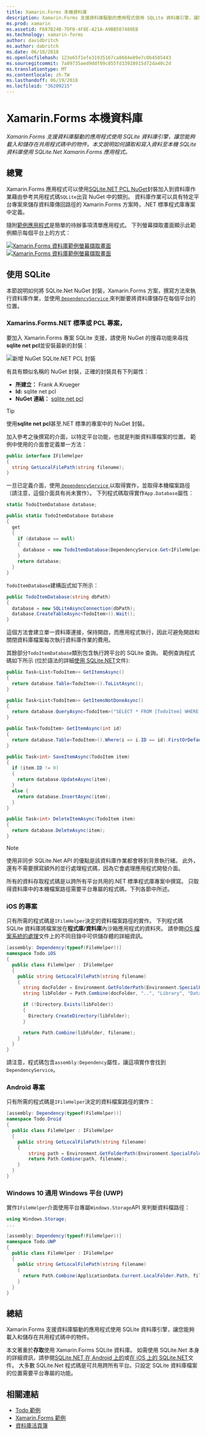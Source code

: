 ```yaml
---
title: Xamarin.Forms 本機資料庫
description: Xamarin.Forms 支援資料庫驅動的應用程式使用 SQLite 資料庫引擎，讓您能夠載入和儲存在共用程式碼中的物件。 本文說明如何讀取和寫入資料至本機 SQLite 資料庫使用 SQLite.Net Xamarin.Forms 應用程式。
ms.prod: xamarin
ms.assetid: F687B24B-7DF0-4F8E-A21A-A9BB507480EB
ms.technology: xamarin-forms
author: davidbritch
ms.author: dabritch
ms.date: 06/18/2018
ms.openlocfilehash: 123e65f1efe31935167ca8684e89e7c0b4505443
ms.sourcegitcommit: 7a89735aed9ddf89c855fd33928915d72da40c2d
ms.translationtype: MT
ms.contentlocale: zh-TW
ms.lasthandoff: 06/19/2018
ms.locfileid: "36209215"
---
```

# <a name="xamarinforms-local-databases"></a>Xamarin.Forms 本機資料庫

_Xamarin.Forms 支援資料庫驅動的應用程式使用 SQLite 資料庫引擎，讓您能夠載入和儲存在共用程式碼中的物件。本文說明如何讀取和寫入資料至本機 SQLite 資料庫使用 SQLite.Net Xamarin.Forms 應用程式。_

## <a name="overview"></a>總覽

Xamarin.Forms 應用程式可以使用[SQLite.NET PCL NuGet](https://www.nuget.org/packages/sqlite-net-pcl/)封裝加入到資料庫作業藉由參考共用程式碼`SQLite`出貨 NuGet 中的類別。 資料庫作業可以具有特定平台專案來儲存資料庫傳回路徑的 Xamarin.Forms 方案時，.NET 標準程式庫專案中定義。

隨附[範例應用程式](https://github.com/xamarin/xamarin-forms-samples/tree/master/Todo)是簡單的待辦事項清單應用程式。 下列螢幕擷取畫面顯示此範例顯示每個平台上的方式：

[![Xamarin.Forms 資料庫範例螢幕擷取畫面](databases-images/todo-list-sml.png "TodoList 第一個頁面的螢幕擷取畫面")](databases-images/todo-list.png#lightbox "TodoList 第一個頁面的螢幕擷取畫面") [ ![Xamarin.Forms 資料庫範例螢幕擷取畫面](databases-images/todo-list-sml.png "TodoList 第一個頁面的螢幕擷取畫面")](databases-images/todo-list.png#lightbox "TodoList 第一個頁面的螢幕擷取畫面")

<a name="Using_SQLite_with_PCL" />

## <a name="using-sqlite"></a>使用 SQLite

本節說明如何將 SQLite.Net NuGet 封裝，Xamarin.Forms 方案，撰寫方法來執行資料庫作業，並使用[ `DependencyService` ](~/xamarin-forms/app-fundamentals/dependency-service/index.md)來判斷要將資料庫儲存在每個平台的位置。

<a name="XamarinForms_PCL_Project" />

### <a name="xamarinsforms-net-standard-or-pcl-project"></a>Xamarins.Forms.NET 標準或 PCL 專案，

要加入 Xamarin.Forms 專案 SQLite 支援，請使用 NuGet 的搜尋功能來尋找**sqlite net pcl**並安裝最新的封裝：

![新增 NuGet SQLite.NET PCL 封裝](databases-images/vs2017-sqlite-pcl-nuget.png "新增 NuGet SQLite.NET PCL 封裝")

有具有類似名稱的 NuGet 封裝，正確的封裝具有下列屬性：

- **所建立：** Frank A.Krueger
- **Id:** sqlite net pcl
- **NuGet 連結：** [sqlite net pcl](https://www.nuget.org/packages/sqlite-net-pcl/)

> [!TIP]
> 使用**sqlite net pcl**甚至.NET 標準的專案中的 NuGet 封裝。

加入參考之後撰寫的介面，以特定平台功能，也就是判斷資料庫檔案的位置。 範例中使用的介面會定義單一方法：

```csharp
public interface IFileHelper
{
  string GetLocalFilePath(string filename);
}
```

一旦已定義介面，使用[ `DependencyService` ](~/xamarin-forms/app-fundamentals/dependency-service/index.md)以取得實作，並取得本機檔案路徑 （請注意，這個介面具有尚未實作）。 下列程式碼取得實作`App.Database`屬性：

```csharp
static TodoItemDatabase database;

public static TodoItemDatabase Database
{
  get
  {
    if (database == null)
    {
      database = new TodoItemDatabase(DependencyService.Get<IFileHelper>().GetLocalFilePath("TodoSQLite.db3"));
    }
    return database;
  }
}
```

`TodoItemDatabase`建構函式如下所示：

```csharp
public TodoItemDatabase(string dbPath)
{
  database = new SQLiteAsyncConnection(dbPath);
  database.CreateTableAsync<TodoItem>().Wait();
}
```

這個方法會建立單一資料庫連接，保持開啟，而應用程式執行，因此可避免開啟和關閉資料庫檔案每次執行資料庫作業的費用。

其餘部分`TodoItemDatabase`類別包含執行跨平台的 SQLite 查詢。 範例查詢程式碼如下所示 (位於語法的詳細[使用 SQLite.NET](~/cross-platform/app-fundamentals/index.md)文件):

```csharp
public Task<List<TodoItem>> GetItemsAsync()
{
  return database.Table<TodoItem>().ToListAsync();
}

public Task<List<TodoItem>> GetItemsNotDoneAsync()
{
  return database.QueryAsync<TodoItem>("SELECT * FROM [TodoItem] WHERE [Done] = 0");
}

public Task<TodoItem> GetItemAsync(int id)
{
  return database.Table<TodoItem>().Where(i => i.ID == id).FirstOrDefaultAsync();
}

public Task<int> SaveItemAsync(TodoItem item)
{
  if (item.ID != 0)
  {
    return database.UpdateAsync(item);
  }
  else {
    return database.InsertAsync(item);
  }
}

public Task<int> DeleteItemAsync(TodoItem item)
{
  return database.DeleteAsync(item);
}
```

> [!NOTE]
> 使用非同步 SQLite.Net API 的優點是該資料庫作業都會移到背景執行緒。 此外，還有不需要撰寫額外的並行處理程式碼，因為它會處理應用程式開發介面。

所有的資料存取程式碼是以跨所有平台共用的.NET 標準程式庫專案中撰寫。 只取得資料庫中的本機檔案路徑需要平台專屬的程式碼，下列各節中所述。

<a name="PCL_iOS" />

### <a name="ios-project"></a>iOS 的專案

只有所需的程式碼是`IFileHelper`決定的資料檔案路徑的實作。 下列程式碼 SQLite 資料庫將檔案放在**程式庫/資料庫**內沙箱應用程式的資料夾。 請參閱[iOS 檔案系統的處理](~/ios/app-fundamentals/file-system.md)文件上的不同目錄中可供儲存體的詳細資訊。

```csharp
[assembly: Dependency(typeof(FileHelper))]
namespace Todo.iOS
{
  public class FileHelper : IFileHelper
  {
    public string GetLocalFilePath(string filename)
    {
      string docFolder = Environment.GetFolderPath(Environment.SpecialFolder.Personal);
      string libFolder = Path.Combine(docFolder, "..", "Library", "Databases");

      if (!Directory.Exists(libFolder))
      {
        Directory.CreateDirectory(libFolder);
      }

      return Path.Combine(libFolder, filename);
    }
  }
}
```

請注意，程式碼包含`assembly:Dependency`屬性，讓這項實作會找到`DependencyService`。

<a name="PCL_Android" />

### <a name="android-project"></a>Android 專案

只有所需的程式碼是`IFileHelper`決定的資料檔案路徑的實作：

```csharp
[assembly: Dependency(typeof(FileHelper))]
namespace Todo.Droid
{
  public class FileHelper : IFileHelper
  {
    public string GetLocalFilePath(string filename)
    {
        string path = Environment.GetFolderPath(Environment.SpecialFolder.Personal);
        return Path.Combine(path, filename);
    }
  }
}
```

<a name="PCL_UWP" />

### <a name="windows-10-universal-windows-platform-uwp"></a>Windows 10 通用 Windows 平台 (UWP)

實作`IFileHelper`介面使用平台專屬`Windows.Storage`API 來判斷資料檔路徑：

```csharp
using Windows.Storage;
...

[assembly: Dependency(typeof(FileHelper))]
namespace Todo.UWP
{
  public class FileHelper : IFileHelper
  {
    public string GetLocalFilePath(string filename)
    {
      return Path.Combine(ApplicationData.Current.LocalFolder.Path, filename);
    }
  }
}
```

## <a name="summary"></a>總結

Xamarin.Forms 支援資料庫驅動的應用程式使用 SQLite 資料庫引擎，讓您能夠載入和儲存在共用程式碼中的物件。

本文著重於**存取**使用 Xamarin.Forms SQLite 資料庫。 如需使用 SQLite.Net 本身的詳細資訊，請參閱[SQLite.NET 在 Android 上的](~/android/data-cloud/data-access/using-sqlite-orm.md)或[在 iOS 上的 SQLite.NET](~/ios/data-cloud/data/using-sqlite-orm.md)文件。 大多數 SQLite.Net 程式碼是可共用跨所有平台。只設定 SQLite 資料庫檔案的位置需要平台專屬的功能。

## <a name="related-links"></a>相關連結

- [Todo 範例](https://developer.xamarin.com/samples/xamarin-forms/Todo/)
- [Xamarin.Forms 範例](https://developer.xamarin.com/samples/xamarin-forms/all/)
- [資料庫活頁簿](https://developer.xamarin.com/workbooks/xamarin-forms/application-fundamentals/database/database.workbook)
